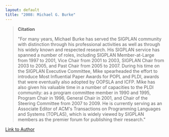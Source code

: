 ```yaml
---
layout: default
title: "2008: Michael G. Burke"
---
```

> **Citation**
> 
> "For many years, Michael Burke has served the SIGPLAN community
> with distinction through his professional activities as well as
> through his widely known and respected research. His SIGPLAN
> service has spanned a number of roles, including SIGPLAN
> Member-at-Large from 1997 to 2001, Vice Chair from 2001 to 2003,
> SIGPLAN Chair from 2003 to 2005, and Past Chair from 2005 to 2007.
> During his time on the SIGPLAN Executive Committee, Mike
> spearheaded the effort to introduce Most Influential Paper Awards
> for POPL and PLDI, awards that were eventually also adopted by
> OOPSLA and ICFP. Mike has also given his valuable time in a number
> of capacities to the PLDI community: as a program committee member
> in 1990 and 1995, Program Chair in 1996, General Chair in 2001, and
> Chair of the Steering Committee from 2007 to 2009. He is currently
> serving as an Associate Editor of ACM's Transactions on Programming
> Languages and Systems (TOPLAS), which is widely viewed by SIGPLAN
> members as the premier forum for publishing their research."  

[Link to Author](http://domino.research.ibm.com/comm/research_people.nsf/pages/burkem.index.html)
